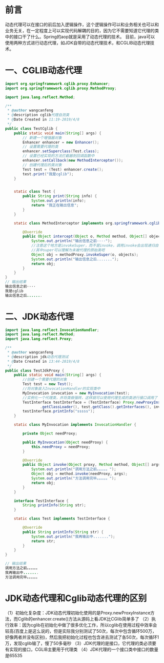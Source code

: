 # 前言
动态代理可以在接口的前后加入逻辑操作，这个逻辑操作可以和业务相关也可以和业务无关，在一定程度上可以实现代码解耦的目的，因为它不需要知道它代理的类中的接口干了什么。Spring的aop就是采用了动态代理的技术。
目前，java可以使用两种方式进行动态代理，如JDK自带的动态代理技术，和CGLIB动态代理技术。
# 一、CGLIB动态代理
``` java
import org.springframework.cglib.proxy.Enhancer;
import org.springframework.cglib.proxy.MethodProxy;

import java.lang.reflect.Method;

/**
 * @author wangcanfeng
 * @description cglib代理自测类
 * @Date Created in 11:19-2019/4/8
 */
public class TestCglib {
    public static void main(String[] args) {
        // 新建一个增强器对象
        Enhancer enhancer = new Enhancer();
        // 设置需要代理的类
        enhancer.setSuperclass(Test.class);
        // 设置已经实现的方法拦截器到回调函数中
        enhancer.setCallback(new MethodInterceptor());
        // 创建代理后的类对象
        Test test = (Test) enhancer.create();
        test.print("我是cglib");
    }


    static class Test {
        public String print(String info) {
            System.out.println(info);
            return "我正在输出信息";
        }
    }

    static class MethodInterceptor implements org.springframework.cglib.proxy.MethodInterceptor {

        @Override
        public Object intercept(Object o, Method method, Object[] objects, MethodProxy methodProxy) throws Throwable {
            System.out.println("输出信息之前····");
            //注意这个地方是invokeSuper，而不是invoke，调用invoke会出现递归自调用，然后一直被拦截在方法调用前。最后栈溢出
            //其中super可以理解为未被代理的原始类吧
            Object obj = methodProxy.invokeSuper(o, objects);
            System.out.println("输出信息之后.......");
            return obj;
        }
    }
}
// 输出结果
输出信息之前····
我是cglib
输出信息之后.......
```
# 二、JDK动态代理
``` java
import java.lang.reflect.InvocationHandler;
import java.lang.reflect.Method;
import java.lang.reflect.Proxy;

/**
 * @author wangcanfeng
 * @description jdk动态代理测试
 * @Date Created in 13:44-2019/4/8
 */
public class TestJdkProxy {
    public static void main(String[] args) {
        //创建一个需要代理的对象
        Test test = new Test();
        //将对象装入InvocationHandler的实现类中
        MyInvocation invocation = new MyInvocation(test);
        //实例化一个代理类，并将类做强转，这样就可以使用代理生成的类进行接口调用了
        TestInterface testInterface = (TestInterface) Proxy.newProxyInstance(invocation.getClass()
                .getClassLoader(), test.getClass().getInterfaces(), invocation);
        testInterface.printInfo("sssss");
    }

    static class MyInvocation implements InvocationHandler {

        private Object needProxy;

        public MyInvocation(Object needProxy) {
            this.needProxy = needProxy;
        }

        @Override
        public Object invoke(Object proxy, Method method, Object[] args) throws Throwable {
            System.out.println("调用方法之前。。。。。。");
            Object obj = method.invoke(needProxy, args);
            System.out.println("方法调用完毕。。。。。。");
            return obj;
        }
    }

    interface TestInterface {
        String printInfo(String str);
    }

    static class Test implements TestInterface {

        @Override
        public String printInfo(String str) {
            System.out.println("我再输出中.......");
            return str;
        }
    }
}

// 输出结果
调用方法之前。。。。。。
我再输出中.......
方法调用完毕。。。。。。
```
# JDK动态代理和Cglib动态代理的区别
（1）初始化复杂度：JDK动态代理初始化使用的是Proxy.newProxyInstance方法，而Cglib的enhancer.create()方法从源码上看JDK比CGlib简单多了
（2）执行效率：因为cglib在初始化中做了很多优化工作，所以cglib在使用过程中效率会较高(百度上是这么说的，但是实际我分别测试了50次，每次中包含循环500万，好像两者并没有区别)，然后我把初始化过程也包含进去测试了各50次，每次循环1万，发现cglib输了，慢了50多毫秒
（3）JDK代理的是接口，它代理的类必须要有实现的接口，CGLIB主要用于代理类
（4）JDK代理的一个接口类中接口的数量是65535